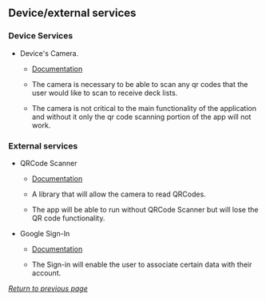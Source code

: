 ## Device/external services

### Device Services

* Device's Camera.

    * [Documentation](https://developer.android.com/reference/android/hardware/camera2/package-summary)
    
    * The camera is necessary to be able to scan any qr codes that the user would like to scan to 
    receive deck lists.
    
    * The camera is not critical to the main functionality of the application and without it only the 
    qr code scanning portion of the app will not work.

### External services

* QRCode Scanner

    * [Documentation](https://developers.google.com/ml-kit/vision/barcode-scanning/android)
    
    * A library that will allow the camera to read QRCodes.
     
    * The app will be able to run without QRCode Scanner but will lose the QR code functionality.
    
* Google Sign-In

    * [Documentation](https://developers.google.com/identity/sign-in/android/start-integrating)
    
    * The Sign-in will enable the user to associate certain data with their account.
    
[*Return to previous page*](index.md)

